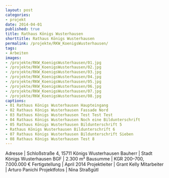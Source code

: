 ```yaml
---
layout: post
categories:
- projekt
date: 2014-04-01
published: true
title: Rathaus Königs Wusterhausen
shorttitle: Rathaus Königs Wusterhausen
permalink: /projekte/RKW_KoenigsWusterhausen/
tags: 
- Arbeiten
images:
- /projekte/RKW_KoenigsWusterhausen/01.jpg
- /projekte/RKW_KoenigsWusterhausen/02.jpg
- /projekte/RKW_KoenigsWusterhausen/03.jpg
- /projekte/RKW_KoenigsWusterhausen/04.jpg
- /projekte/RKW_KoenigsWusterhausen/05.jpg
- /projekte/RKW_KoenigsWusterhausen/06.jpg
- /projekte/RKW_KoenigsWusterhausen/07.jpg
- /projekte/RKW_KoenigsWusterhausen/08.jpg
captions:
- 01 Rathaus Königs Wusterhausen Haupteingang
- 02 Rathaus Königs Wusterhausen Fassade Nord
- 03 Rathaus Königs Wusterhausen Test Test Test
- 04 Rathaus Königs Wusterhausen Noch eine Bildunterschrift
- 05 Rathaus Königs Wusterhausen Bildunterschrift 5
- Rathaus Königs Wusterhausen Bildunterschrift 6
- 07 Rathaus Königs Wusterhausen Bildunterschrift Sieben
- 08 Rathaus Königs Wusterhausen Test 8
---
```

Adresse			|	Schloßstraße 4, 15711 Königs Wusterhausen
Bauherr			|	Stadt Königs Wusterhausen
BGF				|	2.300 m²
Bausumme		|	KGR 200–700, 7.000.000 €
Fertigstellung	|	April 2014
Projektleiter	|	Grant Kelly
Mitarbeiter		|	Arturo Panichi
Projektfotos	|	Nina Straßgütl

